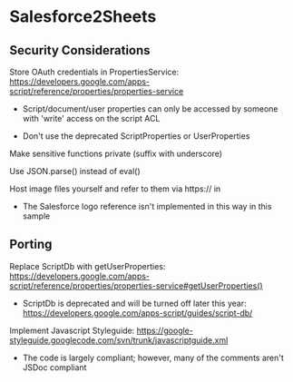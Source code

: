 Salesforce2Sheets
=================

Security Considerations
-----------------------
Store OAuth credentials in PropertiesService: https://developers.google.com/apps-script/reference/properties/properties-service

- Script/document/user properties can only be accessed by someone with 'write' access on the script ACL

- Don't use the deprecated ScriptProperties or UserProperties

Make sensitive functions private (suffix with underscore)

Use JSON.parse() instead of eval()

Host image files yourself and refer to them via https:// in <img src=""> 

- The Salesforce logo reference isn't implemented in this way in this sample


Porting
-------
Replace ScriptDb with getUserProperties: https://developers.google.com/apps-script/reference/properties/properties-service#getUserProperties()

- ScriptDb is deprecated and will be turned off later this year: https://developers.google.com/apps-script/guides/script-db/

Implement Javascript Styleguide: https://google-styleguide.googlecode.com/svn/trunk/javascriptguide.xml

- The code is largely compliant; however, many of the comments aren't JSDoc compliant

